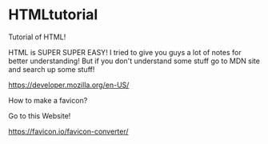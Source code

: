 # HTMLtutorial
Tutorial of HTML!

HTML is SUPER SUPER EASY!
I tried to give you guys a lot of notes for better understanding!
But if you don't understand some stuff go to MDN site and search up some stuff!

https://developer.mozilla.org/en-US/

How to make a favicon?

Go to this Website!

https://favicon.io/favicon-converter/
